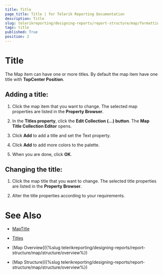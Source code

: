 ```yaml
---
title: Title
page_title: Title | for Telerik Reporting Documentation
description: Title
slug: telerikreporting/designing-reports/report-structure/map/formatting-a-map/title
tags: title
published: True
position: 2
---
```


# Title



The Map item can have one or more titles.         By default the map item have one title with __TopCenter Position__.       

## Adding a title:

1. Click the map item that you want to change.    The selected map properties are listed in the __Property Browser__.             

1. In the __Titles property__, click the __Edit Collection (…) button__.               The __Map Title Collection Editor__ opens.             

1. Click __Add__ to add a title and set the Text property.             

1. Click __Add__ to add more colors to the palette.             

1. When you are done, click __OK__.             

## Changing the title:

1. Click the map title that you want to change.    The selected title properties are listed in the __Property Browser__.             

1. Alter the title properties according to your requirements.             


# See Also
 

* [MapTitle](/reporting/api/Telerik.Reporting.MapTitle)  

* [Titles](/reporting/api/Telerik.Reporting.Map#Telerik_Reporting_Map_Titles) 

 

* [Map Overview]({%slug telerikreporting/designing-reports/report-structure/map/structure/overview%})

 

* [Map Structure]({%slug telerikreporting/designing-reports/report-structure/map/structure/overview%})

